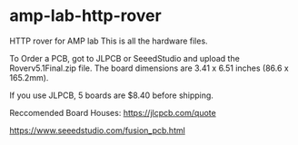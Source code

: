 # amp-lab-http-rover
HTTP rover for AMP lab
This is all the hardware files. 

To Order a PCB, got to JLPCB or SeeedStudio and upload the Roverv5.1Final.zip file. The board dimensions are  3.41 x 6.51 inches (86.6 x 165.2mm).

If you use JLPCB, 5 boards are $8.40 before shipping. 

Reccomended Board Houses:
https://jlcpcb.com/quote

https://www.seeedstudio.com/fusion_pcb.html
